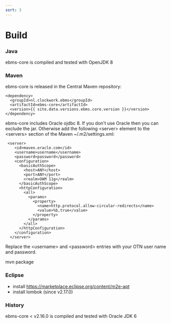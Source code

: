 ```yaml
---
sort: 3
---
```


# Build

### Java
ebms-core is compiled and tested with OpenJDK 8  

### Maven
ebms-core is released in the Central Maven repository:
```
<dependency>
  <groupId>nl.clockwork.ebms</groupId>
  <artifactId>ebms-core</artifactId>
  <version>{{ site.data.versions.ebms.core.version }}</version>
</dependency>
```
ebms-core includes Oracle ojdbc 8. If you don't use Oracle then you can exclude the jar. Otherwise add the following \<server> element to the \<servers> section of the Maven ~/.m2/settings.xml:
```
 <server>
    <id>maven.oracle.com</id>
    <username>username</username>
    <password>password</password>
    <configuration>
      <basicAuthScope>
        <host>ANY</host>
        <port>ANY</port>
        <realm>OAM 11g</realm>
      </basicAuthScope>
      <httpConfiguration>
        <all>
          <params>
            <property>
              <name>http.protocol.allow-circular-redirects</name>
              <value>%b,true</value>
            </property>
          </params>
        </all>
      </httpConfiguration>
    </configuration>
  </server>
```
Replace the \<username> and \<password> entries with your OTN user name and password.

mvn package

### Eclipse
- install https://marketplace.eclipse.org/content/m2e-apt
- install lombok (since v2.17.0)

### History
ebms-core < v2.16.0 is compiled and tested with Oracle JDK 6
